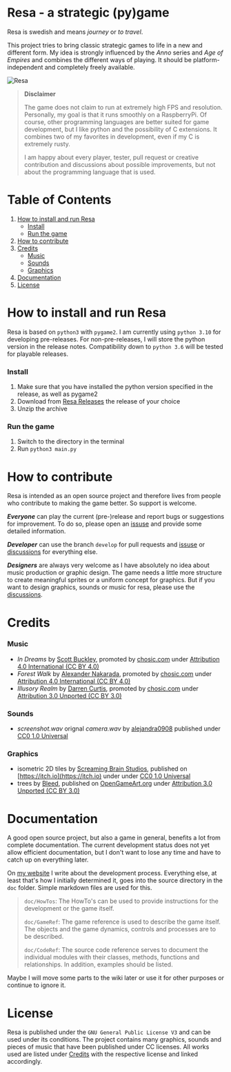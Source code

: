 # Resa - a strategic (py)game
Resa is swedish and means _journey_ or _to travel_.

This project tries to bring classic strategic games to life in a new and different form. My idea is strongly influenced by the _Anno_ series and _Age of Empires_ and combines the different ways of playing. It should be platform-independent and completely freely available.

![Resa](https://bitbyteopen.org/wp-content/uploads/2021/12/Bildschirmfoto-2021-12-24-um-16.11.56.png)

> **Disclaimer**
> 
> The game does not claim to run at extremely high FPS and  resolution. Personally, my goal is that it runs smoothly on a RaspberryPi. Of course, other programming languages are better suited for game development, but I like python and the possibility of C extensions. It combines two of my favorites in development, even if my C is extremely rusty.
> 
> I am happy about every player, tester, pull request or creative contribution and discussions about possible improvements, but not about the programming language that is used.

# Table of Contents

1. [How to install and run Resa](#How-to-install-and-run-Resa)
   - [Install](#Install)
   - [Run the game](#Run-the-game)
2. [How to contribute](#How-to-contribute)
3. [Credits](#Credits)
   - [Music](#Music)
   - [Sounds](#Sounds)
   - [Graphics](#Graphics)
4. [Documentation](#Documentation)
5. [License](#License)

# How to install and run Resa
Resa is based on `python3` with `pygame2`. I am currently using `python 3.10` for developing pre-releases. For non-pre-releases, I will store the python version in the release notes. Compatibility down to `python 3.6` will be tested for playable releases.

### Install
1. Make sure that you have installed the python version specified in the release, as well as pygame2 
2. Download from [Resa Releases](https://github.com/Kanasaru/resa/releases) the release of your choice
3. Unzip the archive

### Run the game
1. Switch to the directory in the terminal
2. Run `python3 main.py`

# How to contribute
Resa is intended as an open source project and therefore lives from people who contribute to making the game better. So support is welcome.

**_Everyone_** can play the current (pre-)release and report bugs or suggestions for improvement. To do so, please open an [issuse](https://github.com/Kanasaru/resa/issues) and provide some detailed information.

**_Developer_** can use the branch `develop` for pull requests and [issuse](https://github.com/Kanasaru/resa/issues) or [discussions](https://github.com/Kanasaru/resa/discussions) for everything else.

**_Designers_** are always very welcome as I have absolutely no idea about music production or graphic design. The game needs a little more structure to create meaningful sprites or a uniform concept for graphics. But if you want to design graphics, sounds or music for resa, please use the [discussions](https://github.com/Kanasaru/resa/discussions). 

# Credits

### Music
- _In Dreams_ by [Scott Buckley](https://www.scottbuckley.com.au), promoted by [chosic.com](https://www.chosic.com/free-music/all/) under [Attribution 4.0 International (CC BY 4.0)](https://creativecommons.org/licenses/by/4.0/)
- _Forest Walk_ by [Alexander Nakarada](https://www.serpentsoundstudios.com), promoted by [chosic.com](https://www.chosic.com/free-music/all/) under [Attribution 4.0 International (CC BY 4.0)](https://creativecommons.org/licenses/by/4.0/)
- _Illusory Realm_ by [Darren Curtis](https://www.darrencurtismusic.com/), promoted by [chosic.com](https://www.chosic.com/free-music/all/) under [Attribution 3.0 Unported (CC BY 3.0)](https://creativecommons.org/licenses/by/3.0/)

### Sounds
- _screenshot.wav_ orignal _camera.wav_ by [alejandra0908](https://freesound.org/people/alejandra0908/sounds/364499/) published under [CC0 1.0 Universal](https://creativecommons.org/publicdomain/zero/1.0/)

### Graphics
- isometric 2D tiles by [Screaming Brain Studios](http://www.screamingbrainstudios.com), published on [https://itch.io](https://itch.io) under under [CC0 1.0 Universal](https://creativecommons.org/publicdomain/zero/1.0/)
- trees by [Bleed](https://opengameart.org/users/bleed), published on [OpenGameArt.org](https://opengameart.org/content/tree-collection-v26-bleeds-game-art) under [Attribution 3.0 Unported (CC BY 3.0)](https://creativecommons.org/licenses/by/3.0/)

# Documentation
A good open source project, but also a game in general, benefits a lot from complete documentation. The current development status does not yet allow efficient documentation, but I don't want to lose any time and have to catch up on everything later.

On [my website](https://bitbyteopen.org) I write about the development process. Everything else, at least that's how I initially determined it, goes into the source directory in the `doc` folder. Simple markdown files are used for this.

> `doc/HowTos`: The HowTo's can be used to provide instructions for the development or the game itself.
>
> `doc/GameRef`: The game reference is used to describe the game itself. The objects and the game dynamics, controls and processes are to be described. 
>
> `doc/CodeRef`: The source code reference serves to document the individual modules with their classes, methods, functions and relationships. In addition, examples should be listed.

Maybe I will move some parts to the wiki later or use it for other purposes or continue to ignore it.

# License
Resa is published under the `GNU General Public License V3` and can be used under its conditions. The project contains many graphics, sounds and pieces of music that have been published under CC licenses. All works used are listed under [Credits](#Credits) with the respective license and linked accordingly.